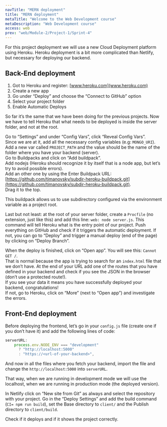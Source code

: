 ```yaml
---
navTitle: "MERN deployment"
title: "MERN deployment"
metaTitle: "Welcome to the Web Development course"
metaDescription: "Web Development course"
access: web
prev: "web/Module-2/Project-1/Sprint-4"
---
```


For this project deployment we will use a new Cloud Deployment platform using Heroku. Heroku deployment is a bit more complicated than Netlify, but necessary for deploying our backend.

## Back-End deployment

1. Got to Heroku and register: [www.heroku.com](www.heroku.com)
2. Create a new app
3. Go under “Deploy” and choose the “Connect to GitHub” option
4. Select your project folder
5. Enable Automatic Deploys

So far it’s the same that we have been doing for the previous projects. Now we have to tell Heroku that what needs to be deployed is inside the server folder, and not at the root.

Go to “Settings” and under “Config Vars”, click “Reveal Config Vars”.  
Since we are at it, add all the necessary config variables (e.g: `MONGO_URI`).  
Add a new var called `PROJECT_PATH` and the value should be the name of the folder where you have your backend (server).  
Go to Buildpacks and click on “Add buildpack”.  
Add nodejs (Heroku should recognize it by itself that is a node app, but let’s try to avoid possible errors).  
Add an other one by using the Enter Buildpack URL: [https://github.com/timanovsky/subdir-heroku-buildpack.git](https://github.com/timanovsky/subdir-heroku-buildpack.git).  
Drag it to the top.

This buildpack allows us to use subdirectory configured via the environment variable as a project root.

Last but not least: at the root of your server folder, create a `Procfile` (no extension, just like this) and add this line: `web: node server.js`.
This command will tell Heroku what is the entry point of our project.
Push everything on GitHub and check if it triggers the automatic deployment. If not, you can go to “Deploy” and trigger a manual deploy (end of the page) by clicking on “Deploy Branch”.

When the deploy is finished, click on “Open app”. You will see this: `Cannot GET /`.  
That is normal because the app is trying to search for an `index.html` file that we don’t have.
At the end of your URL add one of the routes that you have defined in your backend and check if you see the JSON in the browser (don’t use a protected route!).  
If you see your data it means you have successfully deployed your backend, congratulations!  
If not, go to Heroku, click on “More” (next to “Open app”) and investigate the errors.

## Front-End deployment

Before deploying the frontend, let’s go in your `config.js` file (create one if you don’t have it) and add the following lines of code:

```js
serverURL:
    process.env.NODE_ENV === "development"
      ? "http://localhost:5000"
      : "https://<url-of-your-backend>",
```

And now in all the files where you fetch your backend, import the file and change the `http://localhost:5000` into `serverURL`.

That way, when we are running in development mode we will use the localhost, when we are running in production mode (the deployed version).

In Netlify click on “New site from Git” as always and select the repository with your project.
Go in the “Deploy Settings” and add the build command (`CI= npm run build`), set the Base directory to `client/` and the Publish directory to `client/build`.

Check if it deploys and if it shows the project correctly.

